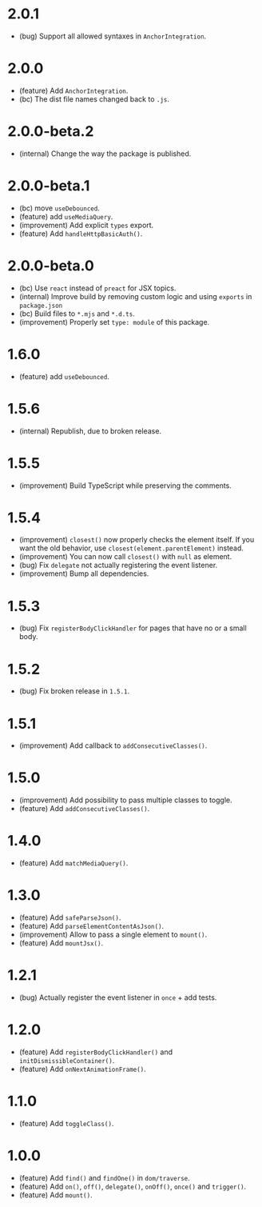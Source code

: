 2.0.1
=====

* (bug) Support all allowed syntaxes in `AnchorIntegration`.


2.0.0
=====

* (feature) Add `AnchorIntegration`.
* (bc) The dist file names changed back to `.js`.


2.0.0-beta.2
============

* (internal) Change the way the package is published.


2.0.0-beta.1
============

* (bc) move `useDebounced`.
* (feature) add `useMediaQuery`.
* (improvement) Add explicit `types` export.
* (feature) Add `handleHttpBasicAuth()`.


2.0.0-beta.0
============

* (bc) Use `react` instead of `preact` for JSX topics.
* (internal) Improve build by removing custom logic and using `exports` in `package.json`
* (bc) Build files to `*.mjs` and `*.d.ts`.
* (improvement) Properly set `type: module` of this package.


1.6.0
=====

*   (feature) add `useDebounced`.


1.5.6
=====

*   (internal) Republish, due to broken release.


1.5.5
=====

*   (improvement) Build TypeScript while preserving the comments.


1.5.4
=====

*   (improvement) `closest()` now properly checks the element itself. If you want the old behavior, use `closest(element.parentElement)` instead.
*   (improvement) You can now call `closest()` with `null` as element.
*   (bug) Fix `delegate` not actually registering the event listener.
*   (improvement) Bump all dependencies.


1.5.3
=====

*   (bug) Fix `registerBodyClickHandler` for pages that have no or a small body.


1.5.2
=====

*   (bug) Fix broken release in `1.5.1`.


1.5.1
=====

*   (improvement) Add callback to `addConsecutiveClasses()`. 


1.5.0
=====

*   (improvement) Add possibility to pass multiple classes to toggle.
*   (feature) Add `addConsecutiveClasses()`.


1.4.0
=====

*   (feature) Add `matchMediaQuery()`.


1.3.0
=====

*   (feature) Add `safeParseJson()`.
*   (feature) Add `parseElementContentAsJson()`.
*   (improvement) Allow to pass a single element to `mount()`.
*   (feature) Add `mountJsx()`.


1.2.1
=====

*   (bug) Actually register the event listener in `once` + add tests.


1.2.0
=====

*   (feature) Add `registerBodyClickHandler()` and `initDismissibleContainer()`.
*   (feature) Add `onNextAnimationFrame()`.


1.1.0
=====

*   (feature) Add `toggleClass()`.


1.0.0
=====

*   (feature) Add `find()` and `findOne()` in `dom/traverse`.
*   (feature) Add `on()`, `off()`, `delegate()`, `onOff()`, `once()` and `trigger()`.
*   (feature) Add `mount()`.
